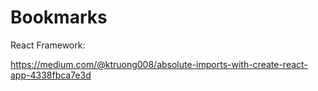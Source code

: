 # Bookmarks


React Framework:

https://medium.com/@ktruong008/absolute-imports-with-create-react-app-4338fbca7e3d
